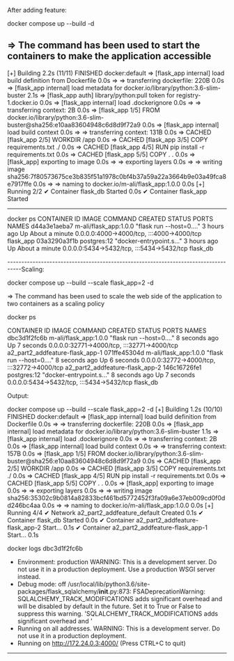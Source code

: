 After adding feature:

docker compose up --build -d

=> The command has been used to start the containers to make the application accessible
-----------------------------------------------------------------------------
[+] Building 2.2s (11/11) FINISHED                                                       docker:default
 => [flask_app internal] load build definition from Dockerfile                                     0.0s
 => => transferring dockerfile: 220B                                                               0.0s
 => [flask_app internal] load metadata for docker.io/library/python:3.6-slim-buster                2.1s
 => [flask_app auth] library/python:pull token for registry-1.docker.io                            0.0s
 => [flask_app internal] load .dockerignore                                                        0.0s
 => => transferring context: 2B                                                                    0.0s
 => [flask_app 1/5] FROM docker.io/library/python:3.6-slim-buster@sha256:e10aa83604948c6d8d9f72a9  0.0s
 => [flask_app internal] load build context                                                        0.0s
 => => transferring context: 131B                                                                  0.0s
 => CACHED [flask_app 2/5] WORKDIR /app                                                            0.0s
 => CACHED [flask_app 3/5] COPY requirements.txt ./                                                0.0s
 => CACHED [flask_app 4/5] RUN pip install -r requirements.txt                                     0.0s
 => CACHED [flask_app 5/5] COPY . .                                                                0.0s
 => [flask_app] exporting to image                                                                 0.0s
 => => exporting layers                                                                            0.0s
 => => writing image sha256:7f80573675ce3b835f51a1978c0bf4b37a59a22a3664b9e03a49fca8e7917ffe       0.0s
 => => naming to docker.io/m-ali/flask_app:1.0.0                                                   0.0s
[+] Running 2/2
 ✔ Container flask_db   Started                                                                    0.0s 
 ✔ Container flask_app  Started         

--------------------------------------------------------------------------------
docker ps
CONTAINER ID   IMAGE                   COMMAND                  CREATED       STATUS              PORTS                                       NAMES
d44a3e1aeba7   m-ali/flask_app:1.0.0   "flask run --host=0.…"   3 hours ago   Up About a minute   0.0.0.0:4000->4000/tcp, :::4000->4000/tcp   flask_app
03a3290a3f1b   postgres:12             "docker-entrypoint.s…"   3 hours ago   Up About a minute   0.0.0.0:5434->5432/tcp, :::5434->5432/tcp   flask_db

-----------------------------------------------------------------------------------Scaling:

docker compose up --build --scale flask_app=2 -d

=> The command has been used to scale the web side of the application to two containers as a scaling policy

docker ps

CONTAINER ID   IMAGE                   COMMAND                  CREATED         STATUS         PORTS                                         NAMES
dbc3d1f2fc6b   m-ali/flask_app:1.0.0   "flask run --host=0.…"   8 seconds ago   Up 7 seconds   0.0.0.0:32771->4000/tcp, :::32771->4000/tcp   a2_part2_addfeature-flask_app-1
071ffe45304d   m-ali/flask_app:1.0.0   "flask run --host=0.…"   8 seconds ago   Up 6 seconds   0.0.0.0:32772->4000/tcp, :::32772->4000/tcp   a2_part2_addfeature-flask_app-2
146c16726fe1   postgres:12             "docker-entrypoint.s…"   8 seconds ago   Up 7 seconds   0.0.0.0:5434->5432/tcp, :::5434->5432/tcp     flask_db

Output:

docker compose up --build --scale flask_app=2 -d
[+] Building 1.2s (10/10) FINISHED                                                       docker:default
 => [flask_app internal] load build definition from Dockerfile                                     0.0s
 => => transferring dockerfile: 220B                                                               0.0s
 => [flask_app internal] load metadata for docker.io/library/python:3.6-slim-buster                1.1s
 => [flask_app internal] load .dockerignore                                                        0.0s
 => => transferring context: 2B                                                                    0.0s
 => [flask_app internal] load build context                                                        0.0s
 => => transferring context: 157B                                                                  0.0s
 => [flask_app 1/5] FROM docker.io/library/python:3.6-slim-buster@sha256:e10aa83604948c6d8d9f72a9  0.0s
 => CACHED [flask_app 2/5] WORKDIR /app                                                            0.0s
 => CACHED [flask_app 3/5] COPY requirements.txt ./                                                0.0s
 => CACHED [flask_app 4/5] RUN pip install -r requirements.txt                                     0.0s
 => CACHED [flask_app 5/5] COPY . .                                                                0.0s
 => [flask_app] exporting to image                                                                 0.0s
 => => exporting layers                                                                            0.0s
 => => writing image sha256:35302c9b0814a82833bcf461bd5772452f3fa09a6e37eb009cd0f0dd246bc4aa       0.0s
 => => naming to docker.io/m-ali/flask_app:1.0.0                                                   0.0s
[+] Running 4/4
 ✔ Network a2_part2_addfeature_default        Created                                              0.1s 
 ✔ Container flask_db                         Started                                              0.0s 
 ✔ Container a2_part2_addfeature-flask_app-2  Start...                                             0.1s 
 ✔ Container a2_part2_addfeature-flask_app-1  Start...                                             0.1s 

 
docker logs dbc3d1f2fc6b

 * Environment: production
   WARNING: This is a development server. Do not use it in a production deployment.
   Use a production WSGI server instead.
 * Debug mode: off
/usr/local/lib/python3.6/site-packages/flask_sqlalchemy/__init__.py:873: FSADeprecationWarning: SQLALCHEMY_TRACK_MODIFICATIONS adds significant overhead and will be disabled by default in the future.  Set it to True or False to suppress this warning.
  'SQLALCHEMY_TRACK_MODIFICATIONS adds significant overhead and '
 * Running on all addresses.
   WARNING: This is a development server. Do not use it in a production deployment.
 * Running on http://172.24.0.3:4000/ (Press CTRL+C to quit)


-------------------------------------------------------------------------------------------------------------------------------------------------------